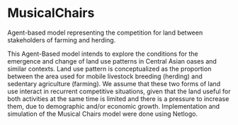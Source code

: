 # MusicalChairs
Agent-based model representing the competition for land between stakeholders of farming and herding.


This Agent-Based model intends to explore the conditions for the emergence and change of land use patterns in Central Asian oases and similar contexts. Land use pattern is conceptualized as the proportion between the area used for mobile livestock breeding (herding) and sedentary agriculture (farming). We assume that these two forms of land use interact in recurrent competitive situations, given that the land useful for both activities at the same time is limited and there is a pressure to increase them, due to demographic and/or economic growth. Implementation and simulation of the Musical Chairs model were done using Netlogo.